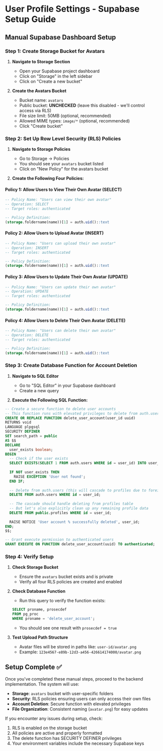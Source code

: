 # User Profile Settings - Supabase Setup Guide

## Manual Supabase Dashboard Setup

### Step 1: Create Storage Bucket for Avatars

1. **Navigate to Storage Section**
   - Open your Supabase project dashboard
   - Click on "Storage" in the left sidebar
   - Click on "Create a new bucket"

2. **Create the Avatars Bucket**
   - Bucket name: `avatars`
   - Public bucket: **UNCHECKED** (leave this disabled - we'll control access via RLS)
   - File size limit: 50MB (optional, recommended)
   - Allowed MIME types: `image/*` (optional, recommended)
   - Click "Create bucket"

### Step 2: Set Up Row Level Security (RLS) Policies

1. **Navigate to Storage Policies**
   - Go to Storage → Policies
   - You should see your `avatars` bucket listed
   - Click on "New Policy" for the avatars bucket

2. **Create the Following Four Policies:**

#### Policy 1: Allow Users to View Their Own Avatar (SELECT)
```sql
-- Policy Name: "Users can view their own avatar"
-- Operation: SELECT
-- Target roles: authenticated

-- Policy Definition:
(storage.foldername(name))[1] = auth.uid()::text
```

#### Policy 2: Allow Users to Upload Avatar (INSERT)
```sql
-- Policy Name: "Users can upload their own avatar"
-- Operation: INSERT  
-- Target roles: authenticated

-- Policy Definition:
(storage.foldername(name))[1] = auth.uid()::text
```

#### Policy 3: Allow Users to Update Their Own Avatar (UPDATE)
```sql
-- Policy Name: "Users can update their own avatar"
-- Operation: UPDATE
-- Target roles: authenticated

-- Policy Definition:
(storage.foldername(name))[1] = auth.uid()::text
```

#### Policy 4: Allow Users to Delete Their Own Avatar (DELETE)
```sql
-- Policy Name: "Users can delete their own avatar"
-- Operation: DELETE
-- Target roles: authenticated

-- Policy Definition:
(storage.foldername(name))[1] = auth.uid()::text
```

### Step 3: Create Database Function for Account Deletion

1. **Navigate to SQL Editor**
   - Go to "SQL Editor" in your Supabase dashboard
   - Create a new query

2. **Execute the Following SQL Function:**

```sql
-- Create a secure function to delete user accounts
-- This function runs with elevated privileges to delete from auth.users
CREATE OR REPLACE FUNCTION delete_user_account(user_id uuid)
RETURNS void
LANGUAGE plpgsql
SECURITY DEFINER
SET search_path = public
AS $$
DECLARE
  user_exists boolean;
BEGIN
  -- Check if the user exists
  SELECT EXISTS(SELECT 1 FROM auth.users WHERE id = user_id) INTO user_exists;
  
  IF NOT user_exists THEN
    RAISE EXCEPTION 'User not found';
  END IF;
  
  -- Delete from auth.users (this will cascade to profiles due to foreign key)
  DELETE FROM auth.users WHERE id = user_id;
  
  -- The cascade should handle deleting from profiles table
  -- But let's also explicitly clean up any remaining profile data
  DELETE FROM public.profiles WHERE id = user_id;
  
  RAISE NOTICE 'User account % successfully deleted', user_id;
END;
$$;

-- Grant execute permission to authenticated users
GRANT EXECUTE ON FUNCTION delete_user_account(uuid) TO authenticated;
```

### Step 4: Verify Setup

1. **Check Storage Bucket**
   - Ensure the `avatars` bucket exists and is private
   - Verify all four RLS policies are created and enabled

2. **Check Database Function**
   - Run this query to verify the function exists:
   ```sql
   SELECT proname, prosecdef 
   FROM pg_proc 
   WHERE proname = 'delete_user_account';
   ```
   - You should see one result with `prosecdef = true`

3. **Test Upload Path Structure**
   - Avatar files will be stored in paths like: `user-id/avatar.png`
   - Example: `123e4567-e89b-12d3-a456-426614174000/avatar.png`

## Setup Complete ✅

Once you've completed these manual steps, proceed to the backend implementation. The system will use:

- **Storage**: `avatars` bucket with user-specific folders
- **Security**: RLS policies ensuring users can only access their own files
- **Account Deletion**: Secure function with elevated privileges
- **File Organization**: Consistent naming (`avatar.png`) for easy updates

If you encounter any issues during setup, check:
1. RLS is enabled on the storage bucket
2. All policies are active and properly formatted
3. The delete function has SECURITY DEFINER privileges
4. Your environment variables include the necessary Supabase keys
